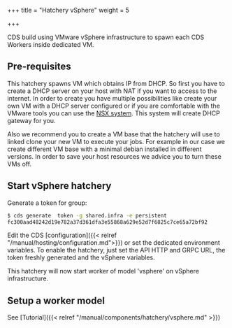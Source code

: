 +++
title = "Hatchery vSphere"
weight = 5

+++

CDS build using VMware vSphere infrastructure to spawn each CDS Workers inside dedicated VM.

## Pre-requisites

This hatchery spawns VM which obtains IP from DHCP. So first you have to create a DHCP server on your host with NAT if you want to access to the internet. In order to create you have multiple possibilities like create your own VM with a DHCP server configured or if you are comfortable with the VMware tools you can use the [NSX system](https://www.vmware.com/products/nsx.html). This system will create DHCP gateway for you.

Also we recommend you to create a VM base that the hatchery will use to linked clone your new VM to execute your jobs. For example in our case we create different VM base with a minimal debian installed in different versions. In order to save your host resources we advice you to turn these VMs off.

## Start vSphere hatchery

Generate a token for group:

```bash
$ cds generate  token -g shared.infra -e persistent
fc300aad48242d19e782a37d361dfa3e55868a629e52d7f6825c7ce65a72bf92
```

Edit the CDS [configuration]({{< relref "/manual/hosting/configuration.md">}}) or set the dedicated environment variables. To enable the hatchery, just set the API HTTP and GRPC URL, the token freshly generated and the vSphere variables.

This hatchery will now start worker of model 'vsphere' on vSphere infrastructure.

## Setup a worker model

See [Tutorial]({{< relref "/manual/components/hatchery/vsphere.md" >}})
